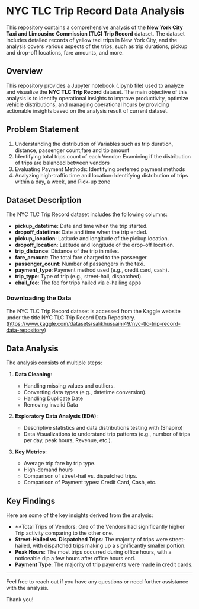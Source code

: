 # NYC TLC Trip Record Data Analysis

This repository contains a comprehensive analysis of the **New York City Taxi and Limousine Commission (TLC) Trip Record** dataset. The dataset includes detailed records of yellow taxi trips in New York City, and the analysis covers various aspects of the trips, such as trip durations, pickup and drop-off locations, fare amounts, and more.

## Overview

This repository provides a Jupyter notebook (.ipynb file) used to analyze and visualize the **NYC TLC Trip Record** dataset. The main objective of this analysis is to identify operational insights to improve productivity, optimize vehicle distributions, and managing operational hours by providing actionable insights based on the analysis result of current dataset.

## **Problem Statement**

1. Understanding the distribution of Variables such as trip duration, distance, passenger count,fare and tip amount
2. Identifying total trips count of each Vendor: Examining if the distribution of trips are balanced between vendors
3. Evaluating Payment Methods: Identifying preferred payment methods
4. Analyzing high-traffic time and location: Identifying distribution of trips within a day, a week, and Pick-up zone

## Dataset Description

The NYC TLC Trip Record dataset includes the following columns:
- **pickup_datetime**: Date and time when the trip started.
- **dropoff_datetime**: Date and time when the trip ended.
- **pickup_location**: Latitude and longitude of the pickup location.
- **dropoff_location**: Latitude and longitude of the drop-off location.
- **trip_distance**: Distance of the trip in miles.
- **fare_amount**: The total fare charged to the passenger.
- **passenger_count**: Number of passengers in the taxi.
- **payment_type**: Payment method used (e.g., credit card, cash).
- **trip_type**: Type of trip (e.g., street-hail, dispatched).
- **ehail_fee**: The fee for trips hailed via e-hailing apps

### Downloading the Data

The NYC TLC Trip Record dataset is accessed from the Kaggle website under the title NYC TLC Trip Record Data Repository. (https://www.kaggle.com/datasets/salikhussaini49/nyc-tlc-trip-record-data-repository)

## Data Analysis

The analysis consists of multiple steps:

1. **Data Cleaning**:
   - Handling missing values and outliers.
   - Converting data types (e.g., datetime conversion).
   - Handling Duplicate Date
   - Removing invalid Data
   
2. **Exploratory Data Analysis (EDA)**:
   - Descriptive statistics and data distributions testing with (Shapiro)
   - Data Visualizations to understand trip patterns (e.g., number of trips per day, peak hours, Revenue, etc.).

3. **Key Metrics**:
   - Average trip fare by trip type.
   - High-demand hours
   - Comparison of street-hail vs. dispatched trips.
   - Comparison of Payment types: Credit Card, Cash, etc.

## Key Findings

Here are some of the key insights derived from the analysis:
- **Total Trips of Vendors: One of the Vendors had significantly higher Trip activity comparing to the other one.
- **Street-Hailed vs. Dispatched Trips**: The majority of trips were street-hailed, with dispatched trips making up a significantly smaller portion.
- **Peak Hours**: The most trips occurred during office hours, with a noticeable dip a few hours after office hours end.
- **Payment Type**: The majority of trip payments were made in credit cards.


---

Feel free to reach out if you have any questions or need further assistance with the analysis.

Thank you!
